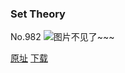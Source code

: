 ### Set Theory
No.982
![图片不见了~~~](https://imgs.xkcd.com/comics/set_theory.png)

[原址](https://xkcd.com//982) [下载](https://imgs.xkcd.com/comics/set_theory.png)

